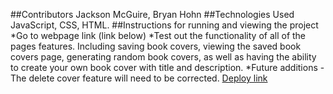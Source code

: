 ##Contributors
Jackson McGuire, Bryan Hohn 
##Technologies Used
JavaScript, CSS, HTML. 
##Instructions for running and viewing the project
*Go to webpage link (link below) 
*Test out the functionality of all of the pages features. Including saving book covers, viewing the saved book covers page, generating random book covers, as well as having the ability to create your own book cover with title and description. 
*Future additions - The delete cover feature will need to be corrected. 
[Deploy link](https://jacksonmcguire.github.io/romcom/)
